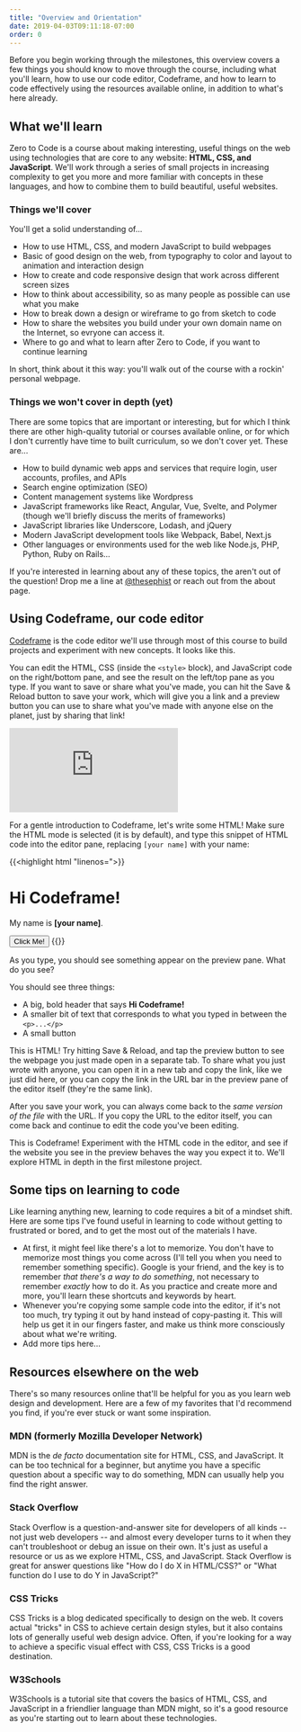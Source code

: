 ```yaml
---
title: "Overview and Orientation"
date: 2019-04-03T09:11:18-07:00
order: 0
---
```


Before you begin working through the milestones, this overview covers a few things you should know to move through the course, including what you'll learn, how to use our code editor, Codeframe, and how to learn to code effectively using the resources available online, in addition to what's here already.

## What we'll learn

Zero to Code is a course about making interesting, useful things on the web using technologies that are core to any website: **HTML, CSS, and JavaScript**. We'll work through a series of small projects in increasing complexity to get you more and more familiar with concepts in these languages, and how to combine them to build beautiful, useful websites.

### Things we'll cover

You'll get a solid understanding of...

- How to use HTML, CSS, and modern JavaScript to build webpages
- Basic of good design on the web, from typography to color and layout to animation and interaction design
- How to create and code responsive design that work across different screen sizes
- How to think about accessibility, so as many people as possible can use what you make
- How to break down a design or wireframe to go from sketch to code
- How to share the websites you build under your own domain name on the Internet, so evryone can access it.
- Where to go and what to learn after Zero to Code, if you want to continue learning

In short, think about it this way: you'll walk out of the course with a rockin' personal webpage.

### Things we won't cover in depth (yet)

There are some topics that are important or interesting, but for which I think there are other high-quality tutorial or courses available online, or for which I don't currently have time to built curriculum, so we don't cover yet. These are...

- How to build dynamic web apps and services that require login, user accounts, profiles, and APIs
- Search engine optimization (SEO)
- Content management systems like Wordpress
- JavaScript frameworks like React, Angular, Vue, Svelte, and Polymer (though we'll briefly discuss the merits of frameworks)
- JavaScript libraries like Underscore, Lodash, and jQuery
- Modern JavaScript development tools like Webpack, Babel, Next.js
- Other languages or environments used for the web like Node.js, PHP, Python, Ruby on Rails...

If you're interested in learning about any of these topics, the aren't out of the question! Drop me a line at [@thesephist](https://twitter.com/thesephist) or reach out from the about page.

## Using Codeframe, our code editor

[Codeframe](https://codeframe.co) is the code editor we'll use through most of this course to build projects and experiment with new concepts. It looks like this.

You can edit the HTML, CSS (inside the `<style>` block), and JavaScript code on the right/bottom pane, and see the result on the left/top pane as you type. If you want to save or share what you've made, you can hit the <span class="fixed inline button">Save &amp; Reload</span> button to save your work, which will give you a link and a preview button you can use to share what you've made with anyone else on the planet, just by sharing that link!

<div class="liveEditorContainer fixed button">
    <iframe src="https://beta.codeframe.co/new?from=ztc_about" frameborder="0" class="liveEditor"></iframe>
</div>

For a gentle introduction to Codeframe, let's write some HTML! Make sure the <span class="fixed inline active button">HTML</span> mode is selected (it is by default), and type this snippet of HTML code into the editor pane, replacing `[your name]` with your name:

{{<highlight html "linenos=">}}
<h1>Hi Codeframe!</h1>
<p>My name is <strong>[your name]</strong>.</p>
<button>Click Me!</button>
{{</highlight>}}

As you type, you should see something appear on the preview pane. What do you see?

You should see three things:

- A big, bold header that says **Hi Codeframe!**
- A smaller bit of text that corresponds to what you typed in between the `<p>...</p>`
- A small button

This is HTML! Try hitting <span class="inline fixed button">Save &amp; Reload</span>, and tap the preview button to see the webpage you just made open in a separate tab. To share what you just wrote with anyone, you can open it in a new tab and copy the link, like we just did here, or you can copy the link in the URL bar in the preview pane of the editor itself (they're the same link).

After you save your work, you can always come back to the _same version of the file_ with the URL. If you copy the URL to the editor itself, you can come back and continue to edit the code you've been editing.

This is Codeframe! Experiment with the HTML code in the editor, and see if the website you see in the preview behaves the way you expect it to. We'll explore HTML in depth in the first milestone project.

## Some tips on learning to code

Like learning anything new, learning to code requires a bit of a mindset shift. Here are some tips I've found useful in learning to code without getting to frustrated or bored, and to get the most out of the materials I have.

- At first, it might feel like there's a lot to memorize. You don't have to memorize most things you come across (I'll tell you when you need to remember something specific). Google is your friend, and the key is to remember _that there's a way to do something_, not necessary to remember _exactly_ how to do it. As you practice and create more and more, you'll learn these shortcuts and keywords by heart.
- Whenever you're copying some sample code into the editor, if it's not too much, try typing it out by hand instead of copy-pasting it. This will help us get it in our fingers faster, and make us think more consciously about what we're writing.
- Add more tips here...

## Resources elsewhere on the web

There's so many resources online that'll be helpful for you as you learn web design and development. Here are a few of my favorites that I'd recommend you find, if you're ever stuck or want some inspiration.

### MDN (formerly Mozilla Developer Network)

MDN is the _de facto_ documentation site for HTML, CSS, and JavaScript. It can be too technical for a beginner, but anytime you have a specific question about a specific way to do something, MDN can usually help you find the right answer.

### Stack Overflow

Stack Overflow is a question-and-answer site for developers of all kinds -- not just web developers -- and almost every developer turns to it when they can't troubleshoot or debug an issue on their own. It's just as useful a resource or us as we explore HTML, CSS, and JavaScript. Stack Overflow is great for answer questions like "How do I do X in HTML/CSS?" or "What function do I use to do Y in JavaScript?"

### CSS Tricks

CSS Tricks is a blog dedicated specifically to design on the web. It covers actual "tricks" in CSS to achieve certain design styles, but it also contains lots of generally useful web design advice. Often, if you're looking for a way to achieve a specific visual effect with CSS, CSS Tricks is a good destination.

### W3Schools

W3Schools is a tutorial site that covers the basics of HTML, CSS, and JavaScript in a friendlier language than MDN might, so it's a good resource as you're starting out to learn about these technologies.
